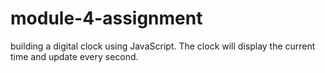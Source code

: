 # module-4-assignment
building a digital clock using JavaScript. The clock will display the current time and update every second.
